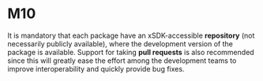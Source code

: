 # M10

It is mandatory that each package have an xSDK-accessible **repository** (not 
necessarily
publicly available), where the development version of the package is available. 
Support for taking **pull
requests** is also recommended since this will greatly ease the effort among 
the development teams to
improve interoperability and quickly provide bug fixes.
